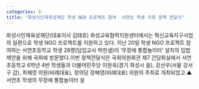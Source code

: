 ```yaml
---
categories: b
title: "화성시인재육성재단 학생 NGO 프로젝트 참여  서연초 학생 국회 정책 전달식"
---
```

화성시인재육성재단(대표이사 김태호) 화성교육협력지원센터에서는 혁신교육지구사업의 일환으로 학생 NGO 프로젝트를 지원하고 있다. 지난 20일 학생 NGO 프로젝트 참여하는 서연초등학교 학생 28명(담임교사 박한샘)이 ‘무장애 통합놀이터’ 설치의 입법 제안을 위해 국회에 방문했다.이번 정책전달식은 국회의원회관 제7 간담회실에서 서연초등학교 6학년 4반 학생들과 더불어민주당 이원욱(경기 화성시 을), 강선우(서울 강서구 갑), 최혜영 의원(비례대표), 정의당 장혜영(비례대표) 의원의 주최로 개최되었고 ▲서연초 학생의 무장애 통합놀이터 설